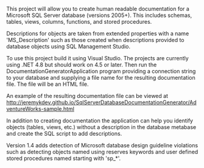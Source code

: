 This project will allow you to create human readable documentation for a Microsoft SQL Server database (versions 2005+).  This includes schemas, tables, views, columns, functions, and stored procedures.  

Descriptions for objects are taken from extended properties with a name 'MS_Description' such as those created when descriptions provided to database objects using SQL Management Studio.

To use this project build it using Visual Studio.  The projects are currently using .NET 4.8 but should work on 4.5 or later.  Then run the DocumentationGeneratorApplication program providing a connection string to your database and supplying a file name for the resulting documentation file.  The file will be an HTML file.

An example of the resulting documentation file can be viewed at http://jeremykdev.github.io/SqlServerDatabaseDocumentationGenerator/AdventureWorks-sample.html

In addition to creating documentation the application can help you identify objects (tables, views, etc.) without a description in the database metabase and create the SQL script to add descriptions.

Version 1.4 adds detection of Microsoft database design guideline violations such as detecting objects named using reserves keywords and user defined stored procedures named starting with 'sp_*'.